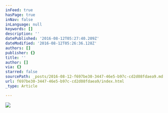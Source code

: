 ```yaml
---
inFeed: true
hasPage: true
inNav: false
inLanguage: null
keywords: []
description: ''
datePublished: '2016-08-12T05:27:40.209Z'
dateModified: '2016-08-12T05:26:36.128Z'
authors: []
publisher: {}
title: ''
author: []
via: {}
starred: false
sourcePath: _posts/2016-08-12-f697be30-3447-46e5-b97c-cd2d08fdaea9.md
url: f697be30-3447-46e5-b97c-cd2d08fdaea9/index.html
_type: Article

---
```

![](https://the-grid-user-content.s3-us-west-2.amazonaws.com/99c6a568-cd15-46ff-8ea3-f3f4d92a9b7d.jpg)